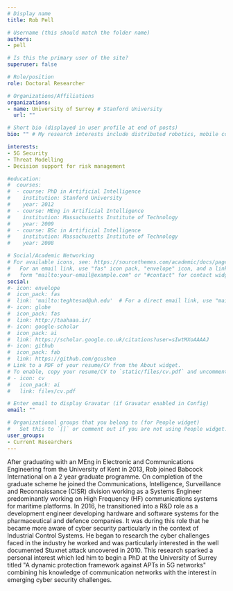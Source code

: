 ```yaml
---
# Display name
title: Rob Pell

# Username (this should match the folder name)
authors:
- pell

# Is this the primary user of the site?
superuser: false

# Role/position
role: Doctoral Researcher

# Organizations/Affiliations
organizations:
- name: University of Surrey # Stanford University
  url: ""

# Short bio (displayed in user profile at end of posts)
bio: "" # My research interests include distributed robotics, mobile computing and programmable matter.

interests:
- 5G Security
- Threat Modelling
- Decision support for risk management

#education:
#  courses:
#  - course: PhD in Artificial Intelligence
#    institution: Stanford University
#    year: 2012
#  - course: MEng in Artificial Intelligence
#    institution: Massachusetts Institute of Technology
#    year: 2009
#  - course: BSc in Artificial Intelligence
#    institution: Massachusetts Institute of Technology
#    year: 2008

# Social/Academic Networking
# For available icons, see: https://sourcethemes.com/academic/docs/page-builder/#icons
#   For an email link, use "fas" icon pack, "envelope" icon, and a link in the
#   form "mailto:your-email@example.com" or "#contact" for contact widget.
social:
#- icon: envelope
#  icon_pack: fas
#  link: 'mailto:teghtesad@uh.edu'  # For a direct email link, use "mailto:test@example.org".
#- icon: globe
#  icon_pack: fas
#  link: http://taahaaa.ir/
#- icon: google-scholar
#  icon_pack: ai
#  link: https://scholar.google.co.uk/citations?user=sIwtMXoAAAAJ
#- icon: github
#  icon_pack: fab
#  link: https://github.com/gcushen
# Link to a PDF of your resume/CV from the About widget.
# To enable, copy your resume/CV to `static/files/cv.pdf` and uncomment the lines below.
# - icon: cv
#   icon_pack: ai
#   link: files/cv.pdf

# Enter email to display Gravatar (if Gravatar enabled in Config)
email: ""

# Organizational groups that you belong to (for People widget)
#   Set this to `[]` or comment out if you are not using People widget.
user_groups:
- Current Researchers
---
```


After graduating with an MEng in Electronic and Communications Engineering from the University of Kent in 2013, Rob joined Babcock International on a 2 year graduate programme. On completion of the graduate scheme he joined the Communications, Intelligence, Surveillance and Reconnaissance (CISR) division working as a Systems Engineer predominantly working on High Frequency (HF) communications systems for maritime platforms. In 2016, he transitioned into a R\&D role as a development engineer developing hardware and software systems for the pharmaceutical and defence companies. It was during this role that he became more aware of cyber security particularly in the context of Industrial Control Systems. He began to research the cyber challenges faced in the industry he worked and was particularly interested in the well documented Stuxnet attack uncovered in 2010. This research sparked a personal interest which led him to begin a PhD at the University of Surrey titled "A dynamic protection framework against APTs in 5G networks" combining his knowledge of communication networks with the interest in emerging cyber security challenges.
